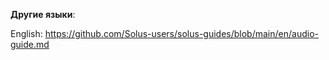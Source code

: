 **Другие языки**:

English: https://github.com/Solus-users/solus-guides/blob/main/en/audio-guide.md
